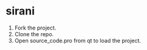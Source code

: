 # sirani

1) Fork the project.
2) Clone the repo.
3) Open source_code.pro from qt to load the project.

